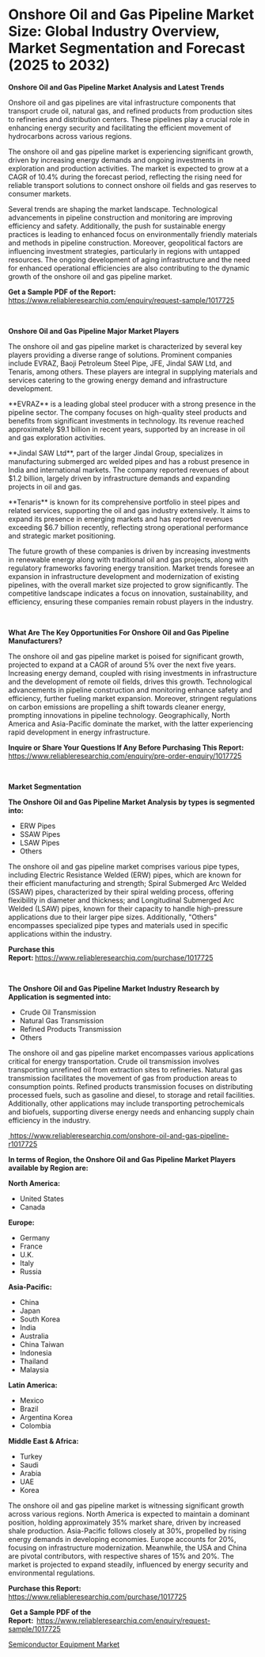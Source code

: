 <p><h1>Onshore Oil and Gas Pipeline Market Size: Global Industry Overview, Market Segmentation and Forecast (2025 to 2032)</h1></p><p><strong>Onshore Oil and Gas Pipeline Market Analysis and Latest Trends</strong></p>
<p><p>Onshore oil and gas pipelines are vital infrastructure components that transport crude oil, natural gas, and refined products from production sites to refineries and distribution centers. These pipelines play a crucial role in enhancing energy security and facilitating the efficient movement of hydrocarbons across various regions.</p><p>The onshore oil and gas pipeline market is experiencing significant growth, driven by increasing energy demands and ongoing investments in exploration and production activities. The market is expected to grow at a CAGR of 10.4% during the forecast period, reflecting the rising need for reliable transport solutions to connect onshore oil fields and gas reserves to consumer markets.</p><p>Several trends are shaping the market landscape. Technological advancements in pipeline construction and monitoring are improving efficiency and safety. Additionally, the push for sustainable energy practices is leading to enhanced focus on environmentally friendly materials and methods in pipeline construction. Moreover, geopolitical factors are influencing investment strategies, particularly in regions with untapped resources. The ongoing development of aging infrastructure and the need for enhanced operational efficiencies are also contributing to the dynamic growth of the onshore oil and gas pipeline market.</p></p>
<p><strong>Get a Sample PDF of the Report:&nbsp;</strong> <a href="https://www.reliableresearchiq.com/enquiry/request-sample/1017725?utm_campaign=2132&utm_medium=2&utm_source=Github&utm_content=ia&utm_term=18022025&utm_id=onshore-oil-and-gas-pipeline">https://www.reliableresearchiq.com/enquiry/request-sample/1017725</a></p>
<p>&nbsp;</p>
<p><strong>Onshore Oil and Gas Pipeline Major Market Players</strong></p>
<p><p>The onshore oil and gas pipeline market is characterized by several key players providing a diverse range of solutions. Prominent companies include EVRAZ, Baoji Petroleum Steel Pipe, JFE, Jindal SAW Ltd, and Tenaris, among others. These players are integral in supplying materials and services catering to the growing energy demand and infrastructure development.</p><p>**EVRAZ** is a leading global steel producer with a strong presence in the pipeline sector. The company focuses on high-quality steel products and benefits from significant investments in technology. Its revenue reached approximately $9.1 billion in recent years, supported by an increase in oil and gas exploration activities.</p><p>**Jindal SAW Ltd**, part of the larger Jindal Group, specializes in manufacturing submerged arc welded pipes and has a robust presence in India and international markets. The company reported revenues of about $1.2 billion, largely driven by infrastructure demands and expanding projects in oil and gas.</p><p>**Tenaris** is known for its comprehensive portfolio in steel pipes and related services, supporting the oil and gas industry extensively. It aims to expand its presence in emerging markets and has reported revenues exceeding $6.7 billion recently, reflecting strong operational performance and strategic market positioning.</p><p>The future growth of these companies is driven by increasing investments in renewable energy along with traditional oil and gas projects, along with regulatory frameworks favoring energy transition. Market trends foresee an expansion in infrastructure development and modernization of existing pipelines, with the overall market size projected to grow significantly. The competitive landscape indicates a focus on innovation, sustainability, and efficiency, ensuring these companies remain robust players in the industry.</p></p>
<p>&nbsp;</p>
<p><strong>What Are The Key Opportunities For Onshore Oil and Gas Pipeline Manufacturers?</strong></p>
<p><p>The onshore oil and gas pipeline market is poised for significant growth, projected to expand at a CAGR of around 5% over the next five years. Increasing energy demand, coupled with rising investments in infrastructure and the development of remote oil fields, drives this growth. Technological advancements in pipeline construction and monitoring enhance safety and efficiency, further fueling market expansion. Moreover, stringent regulations on carbon emissions are propelling a shift towards cleaner energy, prompting innovations in pipeline technology. Geographically, North America and Asia-Pacific dominate the market, with the latter experiencing rapid development in energy infrastructure.</p></p>
<p><strong>Inquire or Share Your Questions If Any Before Purchasing This Report:</strong> <a href="https://www.reliableresearchiq.com/enquiry/pre-order-enquiry/1017725?utm_campaign=2132&utm_medium=2&utm_source=Github&utm_content=ia&utm_term=18022025&utm_id=onshore-oil-and-gas-pipeline">https://www.reliableresearchiq.com/enquiry/pre-order-enquiry/1017725</a></p>
<p>&nbsp;</p>
<p><strong>Market Segmentation</strong></p>
<p><strong>The Onshore Oil and Gas Pipeline Market Analysis by types is segmented into:</strong></p>
<p><ul><li>ERW Pipes</li><li>SSAW Pipes</li><li>LSAW Pipes</li><li>Others</li></ul></p>
<p><p>The onshore oil and gas pipeline market comprises various pipe types, including Electric Resistance Welded (ERW) pipes, which are known for their efficient manufacturing and strength; Spiral Submerged Arc Welded (SSAW) pipes, characterized by their spiral welding process, offering flexibility in diameter and thickness; and Longitudinal Submerged Arc Welded (LSAW) pipes, known for their capacity to handle high-pressure applications due to their larger pipe sizes. Additionally, "Others" encompasses specialized pipe types and materials used in specific applications within the industry.</p></p>
<p><strong>Purchase this Report:&nbsp;</strong><a href="https://www.reliableresearchiq.com/purchase/1017725?utm_campaign=2132&utm_medium=2&utm_source=Github&utm_content=ia&utm_term=18022025&utm_id=onshore-oil-and-gas-pipeline">https://www.reliableresearchiq.com/purchase/1017725</a></p>
<p>&nbsp;</p>
<p><strong>The Onshore Oil and Gas Pipeline Market Industry Research by Application is segmented into:</strong></p>
<p><ul><li>Crude Oil Transmission</li><li>Natural Gas Transmission</li><li>Refined Products Transmission</li><li>Others</li></ul></p>
<p><p>The onshore oil and gas pipeline market encompasses various applications critical for energy transportation. Crude oil transmission involves transporting unrefined oil from extraction sites to refineries. Natural gas transmission facilitates the movement of gas from production areas to consumption points. Refined products transmission focuses on distributing processed fuels, such as gasoline and diesel, to storage and retail facilities. Additionally, other applications may include transporting petrochemicals and biofuels, supporting diverse energy needs and enhancing supply chain efficiency in the industry.</p></p>
<p><a href="https://www.reliableresearchiq.com/onshore-oil-and-gas-pipeline-r1017725?utm_campaign=2132&utm_medium=2&utm_source=Github&utm_content=ia&utm_term=18022025&utm_id=onshore-oil-and-gas-pipeline">&nbsp;https://www.reliableresearchiq.com/onshore-oil-and-gas-pipeline-r1017725</a></p>
<p><strong>In terms of Region, the Onshore Oil and Gas Pipeline Market Players available by Region are:</strong></p>
<p>
    <p> <strong> North America: </strong>
        <ul>
            <li>United States</li>
            <li>Canada</li>
        </ul>
        </p> 
    <p> <strong> Europe: </strong>
        <ul>
            <li>Germany</li>
            <li>France</li>
            <li>U.K.</li>
            <li>Italy</li>
            <li>Russia</li>
        </ul>
        </p> 
    <p> <strong> Asia-Pacific: </strong>
        <ul>
            <li>China</li>
            <li>Japan</li>
            <li>South Korea</li>
            <li>India</li>
            <li>Australia</li>
            <li>China Taiwan</li>
            <li>Indonesia</li>
            <li>Thailand</li>
            <li>Malaysia</li>
        </ul>
        </p> 
    <p> <strong> Latin America: </strong>
        <ul>
            <li>Mexico</li>
            <li>Brazil</li>
            <li>Argentina Korea</li>
            <li>Colombia</li>
        </ul>
        </p> 
    <p> <strong> Middle East & Africa: </strong>
        <ul>
            <li>Turkey</li>
            <li>Saudi</li>
            <li>Arabia</li>
            <li>UAE</li>
            <li>Korea</li>
        </ul>
    </p>
    </p>
<p><p>The onshore oil and gas pipeline market is witnessing significant growth across various regions. North America is expected to maintain a dominant position, holding approximately 35% market share, driven by increased shale production. Asia-Pacific follows closely at 30%, propelled by rising energy demands in developing economies. Europe accounts for 20%, focusing on infrastructure modernization. Meanwhile, the USA and China are pivotal contributors, with respective shares of 15% and 20%. The market is projected to expand steadily, influenced by energy security and environmental regulations.</p></p>
<p><strong>Purchase this Report: </strong><a href="https://www.reliableresearchiq.com/purchase/1017725?utm_campaign=2132&utm_medium=2&utm_source=Github&utm_content=ia&utm_term=18022025&utm_id=onshore-oil-and-gas-pipeline">https://www.reliableresearchiq.com/purchase/1017725</a></p>
<p>&nbsp;<strong>Get a Sample PDF of the Report:&nbsp;&nbsp;</strong><a href="https://www.reliableresearchiq.com/enquiry/request-sample/1017725?utm_campaign=2132&utm_medium=2&utm_source=Github&utm_content=ia&utm_term=18022025&utm_id=onshore-oil-and-gas-pipeline">https://www.reliableresearchiq.com/enquiry/request-sample/1017725</a></p>
<p><strong></strong></p>
<p><p><a href="https://github.com/MonroeBullock54/Market-Research-Report-List-1/blob/main/semiconductor-equipment-market.md?utm_campaign=2132&utm_medium=2&utm_source=Github&utm_content=ia&utm_term=18022025&utm_id=onshore-oil-and-gas-pipeline">Semiconductor Equipment Market</a></p></p>